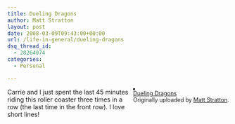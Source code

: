 ```yaml
---
title: Dueling Dragons
author: Matt Stratton
layout: post
date: 2008-03-09T09:43:00+00:00
url: /life-in-general/dueling-dragons
dsq_thread_id:
  - 28264074
categories:
  - Personal

---
```

<div style="float:right;margin-left:10px;margin-bottom:10px;">
  <a href="http://www.flickr.com/photos/mugsy/2321313332/" title="photo sharing"><img src="http://farm3.static.flickr.com/2410/2321313332_a6b90a5b29_m.jpg" alt="" style="border:2px solid rgb(0,0,0);" /></a> <br /> <span style="font-size:.9em;margin-top:0;"> <a href="http://www.flickr.com/photos/mugsy/2321313332/">Dueling Dragons</a> <br /> Originally uploaded by <a href="http://www.flickr.com/people/mugsy/">Matt Stratton</a>. </span>
</div>

Carrie and I just spent the last 45 minutes riding this roller coaster three times in a row (the last time in the front row). I love short lines!